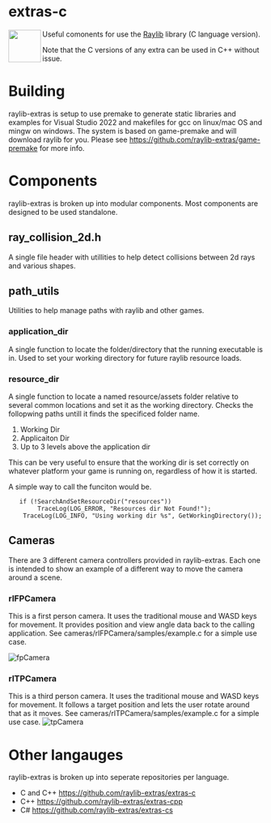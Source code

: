 # extras-c
<img align="left" src="https://github.com/raysan5/raylib/raw/master/logo/raylib_logo_animation.gif" width="64">

Useful comonents for use the [Raylib](https://www.raylib.com/) library (C language version). 

Note that the C versions of any extra can be used in C++ without issue.

# Building
raylib-extras is setup to use premake to generate static libraries and examples for Visual Studio 2022 and makefiles for gcc on linux/mac OS and mingw on windows. 
The system is based on game-premake and will download raylib for you. Please see https://github.com/raylib-extras/game-premake for more info.

# Components
raylib-extras is broken up into modular components. Most components are designed to be used standalone.

## ray_collision_2d.h
A single file header with utillities to help detect collisions between 2d rays and various shapes.

## path_utils
Utilities to help manage paths with raylib and other games.

### application_dir
A single function to locate the folder/directory that the running executable is in. Used to set your working directory for future raylib resource loads.

### resource_dir
A single function to locate a named resource/assets folder relative to several common locations and set it as the working directory.
Checks the follopwing paths untill it finds the specificed folder name.
1) Working Dir
2) Applicaiton Dir
3) Up to 3 levels above the application dir

This can be very useful to ensure that the working dir is set correctly on whatever platform your game is running on, regardless of how it is started.

A simple way to call the funciton would be.
```
   if (!SearchAndSetResourceDir("resources"))
        TraceLog(LOG_ERROR, "Resources dir Not Found!");
    TraceLog(LOG_INFO, "Using working dir %s", GetWorkingDirectory());
```

## Cameras
There are 3 different camera controllers provided in raylib-extras. Each one is intended to show an example of a different way to move the camera around a scene.

### rlFPCamera
This is a first person camera. It uses the traditional mouse and WASD keys for movement. It provides position and view angle data back to the calling application.
See cameras/rlFPCamera/samples/example.c for a simple use case.

![fpCamera](https://user-images.githubusercontent.com/322174/136627569-64e0b660-d846-4b1c-9239-5e09b030b2aa.gif)

### rlTPCamera
This is a third person camera. It uses the traditional mouse and WASD keys for movement. It follows a target position and lets the user rotate around that as it moves.
See cameras/rlTPCamera/samples/example.c for a simple use case.
![tpCamera](https://user-images.githubusercontent.com/322174/136641801-3f7f0a05-e79a-4f67-b05a-217e183eedde.gif)


# Other langauges
raylib-extras is broken up into seperate repositories per language.

 * C and C++ https://github.com/raylib-extras/extras-c 
 * C++ https://github.com/raylib-extras/extras-cpp
 * C# https://github.com/raylib-extras/extras-cs

